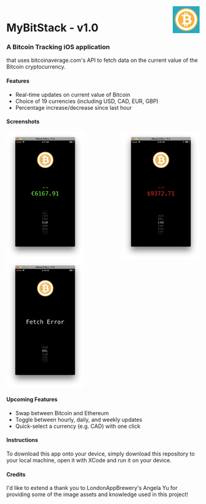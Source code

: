 <img src="Logo/Logo.png" alt="logo" height="70" align="right">

# MyBitStack - v1.0 
### A Bitcoin Tracking iOS application

that uses bitcoinaverage.com's API to fetch data on the current value of the Bitcoin cryptocurrency.

#### Features
* Real-time updates on current value of Bitcoin
* Choice of 19 currencies (including USD, CAD, EUR, GBP)
* Percentage increase/decrease since last hour

#### Screenshots
<img src="Screenshots/increase.png" width="40%"> <img src="Screenshots/decrease.png" width="40%" align="right">
<img src="Screenshots/error.png" width="40%">

#### Upcoming Features
* Swap between Bitcoin and Ethereum
* Toggle between hourly, daily, and weekly updates
* Quick-select a currency (e.g. CAD) with one click

#### Instructions

To download this app onto your device, simply download this repository to your local machine, open it with XCode and run it on your device.


#### Credits
I'd like to extend a thank you to LondonAppBrewery's Angela Yu for providing some of the image assets and knowledge used in this project!

